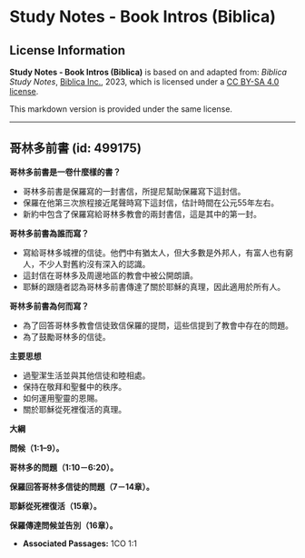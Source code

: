 # Study Notes - Book Intros (Biblica)

## License Information

**Study Notes - Book Intros (Biblica)** is based on and adapted from: _Biblica Study Notes_, [Biblica Inc.](https://www.biblica.com/), 2023, which is licensed under a [CC BY-SA 4.0 license](https://creativecommons.org/licenses/by-sa/4.0/legalcode.en).

This markdown version is provided under the same license.



--------------------------------

## 哥林多前書 (id: 499175)

**哥林多前書是一卷什麼樣的書？**

* 哥林多前書是保羅寫的一封書信，所提尼幫助保羅寫下這封信。
* 保羅在他第三次旅程接近尾聲時寫下這封信，估計時間在公元55年左右。
* 新約中包含了保羅寫給哥林多教會的兩封書信，這是其中的第一封。

**哥林多前書為誰而寫？**

* 寫給哥林多城裡的信徒。他們中有猶太人，但大多數是外邦人，有富人也有窮人，不少人對舊約沒有深入的認識。
* 這封信在哥林多及周邊地區的教會中被公開朗讀。
* 耶穌的跟隨者認為哥林多前書傳達了關於耶穌的真理，因此適用於所有人。

**哥林多前書為何而寫？**

* 為了回答哥林多教會信徒致信保羅的提問，這些信提到了教會中存在的問題。
* 為了鼓勵哥林多的信徒。

**主要思想**

* 過聖潔生活並與其他信徒和睦相處。
* 保持在敬拜和聖餐中的秩序。
* 如何運用聖靈的恩賜。
* 關於耶穌從死裡復活的真理。

**大綱**

**問候（1:1–9）。**

**哥林多的問題（1:10－6:20）。**

**保羅回答哥林多信徒的問題（7－14章）。**

**耶穌從死裡復活（15章）。**

**保羅傳達問候並告別（16章）。**

* **Associated Passages:** 1CO 1:1

